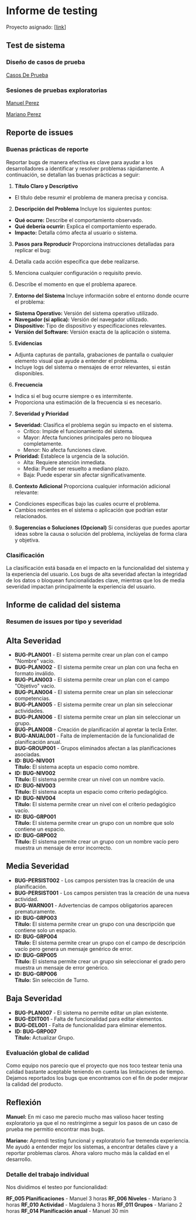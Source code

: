 # Informe de testing

Proyecto asignado: [[link](https://github.com/IngSoft-FIS-2024-2/proyecto-n3a-rocco-tosar-caceres)]

## Test de sistema

### Diseño de casos de prueba

[Casos De Prueba](CasosDePrueba.xlsx)

### Sesiones de pruebas exploratorias

[Manuel Perez](SesionDeTestingExploratorio-ManuelPerez.md)

[Mariano Perez](MarianoTestingExploratorio.md)

## Reporte de issues

### Buenas prácticas de reporte

Reportar bugs de manera efectiva es clave para ayudar a los desarrolladores a identificar y resolver problemas rápidamente. A continuación, se detallan las buenas prácticas a seguir:

1. **Título Claro y Descriptivo**
- El título debe resumir el problema de manera precisa y concisa.

2. **Descripción del Problema**
Incluye los siguientes puntos:
- **Qué ocurre:** Describe el comportamiento observado.
- **Qué debería ocurrir:** Explica el comportamiento esperado.
- **Impacto:** Detalla cómo afecta al usuario o sistema.

3. **Pasos para Reproducir**
Proporciona instrucciones detalladas para replicar el bug:
1. Detalla cada acción específica que debe realizarse.
2. Menciona cualquier configuración o requisito previo.
3. Describe el momento en que el problema aparece.

4. **Entorno del Sistema**
Incluye información sobre el entorno donde ocurre el problema:
- **Sistema Operativo:** Versión del sistema operativo utilizado.
- **Navegador (si aplica):** Versión del navegador utilizado.
- **Dispositivo:** Tipo de dispositivo y especificaciones relevantes.
- **Versión del Software:** Versión exacta de la aplicación o sistema.

5. **Evidencias**
- Adjunta capturas de pantalla, grabaciones de pantalla o cualquier elemento visual que ayude a entender el problema.
- Incluye logs del sistema o mensajes de error relevantes, si están disponibles.

6. **Frecuencia**
- Indica si el bug ocurre siempre o es intermitente.
- Proporciona una estimación de la frecuencia si es necesario.

7. **Severidad y Prioridad**
- **Severidad:** Clasifica el problema según su impacto en el sistema.
  - Crítico: Impide el funcionamiento del sistema.
  - Mayor: Afecta funciones principales pero no bloquea completamente.
  - Menor: No afecta funciones clave.
- **Prioridad:** Establece la urgencia de la solución.
  - Alta: Requiere atención inmediata.
  - Media: Puede ser resuelto a mediano plazo.
  - Baja: Puede esperar sin afectar significativamente.

8. **Contexto Adicional**
Proporciona cualquier información adicional relevante:
- Condiciones específicas bajo las cuales ocurre el problema.
- Cambios recientes en el sistema o aplicación que podrían estar relacionados.

9. **Sugerencias o Soluciones (Opcional)**
Si consideras que puedes aportar ideas sobre la causa o solución del problema, inclúyelas de forma clara y objetiva.

### Clasificación

La clasificación está basada en el impacto en la funcionalidad del sistema y la experiencia del usuario. Los bugs de alta severidad afectan la integridad de los datos o bloquean funcionalidades clave, mientras que los de media severidad impactan principalmente la experiencia del usuario.

## Informe de calidad del sistema

### Resumen de issues por tipo y severidad

## **Alta Severidad**
- **BUG-PLAN001** - El sistema permite crear un plan con el campo "Nombre" vacío.
- **BUG-PLAN002** - El sistema permite crear un plan con una fecha en formato inválido.
- **BUG-PLAN003** - El sistema permite crear un plan con el campo "Objetivo" vacío.
- **BUG-PLAN004** - El sistema permite crear un plan sin seleccionar competencias.
- **BUG-PLAN005** - El sistema permite crear un plan sin seleccionar actividades.
- **BUG-PLAN006** - El sistema permite crear un plan sin seleccionar un grupo.
- **BUG-PLAN008** - Creación de planificación al apretar la tecla Enter.
- **BUG-ANUAL001** - Falta de implementación de la funcionalidad de planificación anual.
- **BUG-GROUP001** - Grupos eliminados afectan a las planificaciones asociadas.
- **ID: BUG-NIV001**  
  **Título:** El sistema acepta un espacio como nombre.
- **ID: BUG-NIV002**  
  **Título:** El sistema permite crear un nivel con un nombre vacío.
- **ID: BUG-NIV003**  
  **Título:** El sistema acepta un espacio como criterio pedagógico.
- **ID: BUG-NIV004**  
  **Título:** El sistema permite crear un nivel con el criterio pedagógico vacío.
- **ID: BUG-GRP001**  
  **Título:** El sistema permite crear un grupo con un nombre que solo contiene un espacio.
- **ID: BUG-GRP002**  
  **Título:** El sistema permite crear un grupo con un nombre vacío pero muestra un mensaje de error incorrecto.

## **Media Severidad**
- **BUG-PERSIST002** - Los campos persisten tras la creación de una planificación.
- **BUG-PERSIST001** - Los campos persisten tras la creación de una nueva actividad.
- **BUG-WARN001** - Advertencias de campos obligatorios aparecen prematuramente.
- **ID: BUG-GRP003**  
  **Título:** El sistema permite crear un grupo con una descripción que contiene solo un espacio.
- **ID: BUG-GRP004**  
  **Título:** El sistema permite crear un grupo con el campo de descripción vacío pero genera un mensaje genérico de error.
- **ID: BUG-GRP005**  
  **Título:** El sistema permite crear un grupo sin seleccionar el grado pero muestra un mensaje de error genérico.
- **ID: BUG-GRP006**  
  **Título:** Sin selección de Turno.

 ## **Baja Severidad**
 - **BUG-PLAN007** - El sistema no permite editar un plan existente.
 - **BUG-EDIT001** - Falta de funcionalidad para editar elementos.
- **BUG-DEL001** - Falta de funcionalidad para eliminar elementos.
- **ID: BUG-GRP007**  
  **Título:** Actualizar Grupo.

### Evaluación global de calidad

Como equipo nos parecio que el proyecto que nos toco testear tenia una calidad bastante aceptable teniendo en cuenta las limitaciones de tiempo. Dejamos reportados los bugs que encontramos con el fin de poder mejorar la calidad del producto.

## Reflexión

**Manuel:** En mi caso me parecio mucho mas valioso hacer testing exploratorio ya que el no restringirme a seguir los pasos de un caso de prueba me permitio encontrar mas bugs.

**Mariano:** Aprendi testing funcional y exploratorio fue tremenda experiencia. Me ayudó a entender mejor los sistemas, a encontrar detalles clave y a reportar problemas claros. Ahora valoro mucho más la calidad en el desarrollo.

### Detalle del trabajo individual

Nos dividimos el testeo por funcionalidad:

**RF_005 Planificaciones** - Manuel 3 horas
**RF_006 Niveles**	- Mariano 3 horas
**RF_010 Actividad** - Magdalena 3 horas
**RF_011 Grupos** - Mariano 2 horas
**RF_014 Planificación anual** - Manuel 30 min